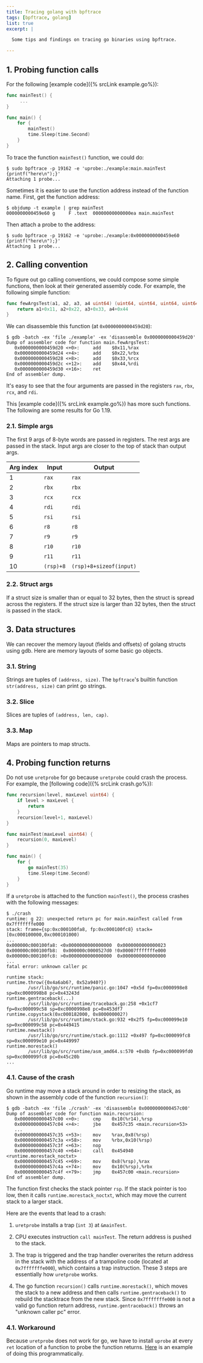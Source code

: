 ```yaml
---
title: Tracing golang with bpftrace
tags: [bpftrace, golang]
list: true
excerpt: |

  Some tips and findings on tracing go binaries using bpftrace.

---
```


## 1. Probing function calls

For the following [example code]({% srcLink example.go%}):

```go
func mainTest() {
     ...
}

func main() {
	for {
		mainTest()
		time.Sleep(time.Second)
	}
}
```

To trace the function `mainTest()` function, we could do:

```text
$ sudo bpftrace -p 19162 -e 'uprobe:./example:main.mainTest {printf("here\n");}'
Attaching 1 probe...
```

Sometimes it is easier to use the function address instead of the
function name. First, get the function address:

```text
$ objdump -t example | grep mainTest
0000000000459e60 g     F .text  00000000000000ea main.mainTest
```

Then attach a probe to the address:

```text
$ sudo bpftrace -p 19162 -e 'uprobe:./example:0x0000000000459e60 {printf("here\n");}'
Attaching 1 probe...
```

## 2. Calling convention

To figure out go calling conventions, we could compose some simple
functions, then look at their generated assembly code.  For example,
the following simple function:

```go
func fewArgsTest(a1, a2, a3, a4 uint64) (uint64, uint64, uint64, uint64) {
	return a1+0x11, a2+0x22, a3+0x33, a4+0x44
}
```

We can disassemble this function (at `0x0000000000459d20`):

```text
$ gdb -batch -ex 'file ./example' -ex 'disassemble 0x0000000000459d20'
Dump of assembler code for function main.fewArgsTest:
   0x0000000000459d20 <+0>:     add    $0x11,%rax
   0x0000000000459d24 <+4>:     add    $0x22,%rbx
   0x0000000000459d28 <+8>:     add    $0x33,%rcx
   0x0000000000459d2c <+12>:    add    $0x44,%rdi
   0x0000000000459d30 <+16>:    ret
End of assembler dump.
```

It's easy to see that the four arguments are passed in the registers
`rax`, `rbx`, `rcx`, and `rdi`.

This [example code]({% srcLink example.go%}) has more such functions.
The following are some results for Go 1.19.

### 2.1. Simple args

The first 9 args of 8-byte words are passed in registers. The rest
args are passed in the stack.  Input args are closer to the top of
stack than output args.

| Arg index  | Input     | Output                  |
| -----------|-----------| ------------------------|
| 1          | `rax`     | `rax`                   |
| 2          | `rbx`     | `rbx`                   |
| 3          | `rcx`     | `rcx`                   |
| 4          | `rdi`     | `rdi`                   |
| 5          | `rsi`     | `rsi`                   |
| 6          | `r8`      | `r8`                    |
| 7          | `r9`      | `r9`                    |
| 8          | `r10`     | `r10`                   |
| 9          | `r11`     | `r11`                   |
| 10         | `(rsp)+8` | `(rsp)+8+sizeof(input)` |

### 2.2. Struct args

If a struct size is smaller than or equal to 32 bytes, then the struct
is spread across the registers.  If the struct size is larger than 32
bytes, then the struct is passed in the stack.

## 3. Data structures

We can recover the memory layout (fields and offsets) of golang
structs using gdb.  Here are memory layouts of some basic go objects.

### 3.1. String

Strings are tuples of `(address, size)`.  The `bpftrace`'s builtin
function `str(address, size)` can print go strings.

### 3.2. Slice

Slices are tuples of `(address, len, cap)`.

### 3.3. Map

Maps are pointers to map structs.

## 4. Probing function returns

Do not use `uretprobe` for go because `uretprobe` could crash the
process.  For example, the [following code]({% srcLink crash.go%}):

```go
func recursion(level, maxLevel uint64) {
	if level > maxLevel {
		return
	}
	recursion(level+1, maxLevel)
}

func mainTest(maxLevel uint64) {
	recursion(0, maxLevel)
}

func main() {
	for {
		go mainTest(35)
		time.Sleep(time.Second)
	}
}
```

If a `uretprobe` is attached to the function `mainTest()`, the process
crashes with the following messages:

```text
$ ./crash
runtime: g 22: unexpected return pc for main.mainTest called from 0x7fffffffe000
stack: frame={sp:0xc000100fa8, fp:0xc000100fc8} stack=[0xc000100000,0xc000101000)
...
0x000000c000100fa8: <0x0000000000000000  0x0000000000000023 
0x000000c000100fb8:  0x000000c0000527d0 !0x00007fffffffe000 
0x000000c000100fc8: >0x0000000000000000  0x0000000000000000
...
fatal error: unknown caller pc

runtime stack:
runtime.throw({0x4a6ab6?, 0x52a940?})
        /usr/lib/go/src/runtime/panic.go:1047 +0x5d fp=0xc0000998e8 sp=0xc0000998b8 pc=0x43243d
runtime.gentraceback(...)
        /usr/lib/go/src/runtime/traceback.go:258 +0x1cf7 fp=0xc000099c58 sp=0xc0000998e8 pc=0x453df7
runtime.copystack(0xc000182000, 0x800000002?)
        /usr/lib/go/src/runtime/stack.go:932 +0x2f5 fp=0xc000099e10 sp=0xc000099c58 pc=0x449415
runtime.newstack()
        /usr/lib/go/src/runtime/stack.go:1112 +0x497 fp=0xc000099fc8 sp=0xc000099e10 pc=0x449997
runtime.morestack()
        /usr/lib/go/src/runtime/asm_amd64.s:570 +0x8b fp=0xc000099fd0 sp=0xc000099fc8 pc=0x45c20b
...
```

### 4.1. Cause of the crash

Go runtime may move a stack around in order to resizing the stack, as
shown in the assembly code of the function `recursion()`:

```text
$ gdb -batch -ex 'file ./crash' -ex 'disassemble 0x0000000000457c00'
Dump of assembler code for function main.recursion:
   0x0000000000457c00 <+0>:     cmp    0x10(%r14),%rsp
   0x0000000000457c04 <+4>:     jbe    0x457c35 <main.recursion+53>
   ...
   0x0000000000457c35 <+53>:    mov    %rax,0x8(%rsp)
   0x0000000000457c3a <+58>:    mov    %rbx,0x10(%rsp)
   0x0000000000457c3f <+63>:    nop
   0x0000000000457c40 <+64>:    call   0x454940 <runtime.morestack_noctxt>
   0x0000000000457c45 <+69>:    mov    0x8(%rsp),%rax
   0x0000000000457c4a <+74>:    mov    0x10(%rsp),%rbx
   0x0000000000457c4f <+79>:    jmp    0x457c00 <main.recursion>
End of assembler dump.
```

The function first checks the stack pointer `rsp`.  If the stack
pointer is too low, then it calls `runtime.morestack_noctxt`, which
may move the current stack to a larger stack.

Here are the events that lead to a crash:

1. `uretprobe` installs a trap (`int 3`) at `&mainTest`.

2. CPU executes instruction `call mainTest`.  The return address is
   pushed to the stack.

3. The trap is triggered and the trap handler overwrites the return
   address in the stack with the address of a trampoline code (located
   at `0x7fffffffe000`), which contains a trap instruction. These 3
   steps are essentially how `uretprobe` works.

4. The go function `recursion()` calls `runtime.morestack()`, which
   moves the stack to a new address and then calls
   `runtime.gentraceback()` to rebuild the stacktrace from the new
   stack.  Since `0x7fffffffe000` is not a valid go function return
   address, `runtime.gentraceback()` throws an "unknown caller pc"
   error.

### 4.1. Workaround

Because `uretprobe` does not work for go, we have to install `uprobe`
at every `ret` location of a function to probe the function returns.
[Here](https://github.com/mechpen/gotlsdump/blob/e4cb3d/gotlsdump.py)
is an example of doing this programmatically.
